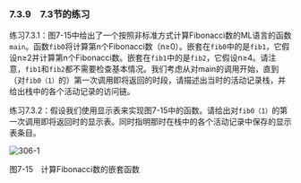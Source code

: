 ### 7.3.9　7.3节的练习

练习7.3.1：图7-15中给出了一个按照非标准方式计算Fibonacci数的ML语言的函数`main`。函数`fib0`将计算第n个Fibonacci数（n≥0）。嵌套在`fib0`中的是`fib1`，它假设n≥2并计算第n个Fibonacci数。嵌套在`fib1`中的是`fib2`，它假设n≥4。请注意，`fib1`和`fib2`都不需要检查基本情况。我们考虑从对main的调用开始，直到（对`fib0（1）`的）第一次调用即将返回的时段，请描述出当时的活动记录栈，并给出栈中的各个活动记录的访问链。

练习7.3.2：假设我们使用显示表来实现图7-15中的函数。请给出对`fib0（1）`的第一次调用即将返回时的显示表。同时指明那时在栈中的各个活动记录中保存的显示表条目。

![306-1](../Images/image04488.jpeg)

图7-15　计算Fibonacci数的嵌套函数